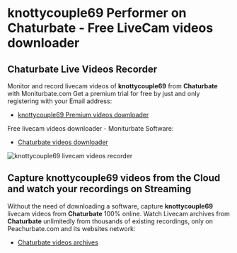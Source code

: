 # knottycouple69 Performer on Chaturbate - Free LiveCam videos downloader

## Chaturbate Live Videos Recorder

Monitor and record livecam videos of **knottycouple69** from **Chaturbate** with Moniturbate.com
Get a premium trial for free by just and only registering with your Email address:
* [knottycouple69 Premium videos downloader](https://moniturbate.com/request-demo-licence-key.html)

Free livecam videos downloader - Moniturbate Software:
* [Chaturbate videos downloader](https://moniturbate.com/moniturbate-download-software.html)

![knottycouple69 livecam videos recorder](https://peachurnet.com/templates/moniturbate-software.png)


## Capture knottycouple69 videos from the Cloud and watch your recordings on Streaming

Without the need of downloading a software, capture **knottycouple69** livecam videos from **Chaturbate** 100% online.
Watch Livecam archives from **Chaturbate** unlimitedly from thousands of existing recordings, only on Peachurbate.com and its websites network:
* [Chaturbate videos archives](https://peachurnet.com/)